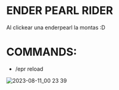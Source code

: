 # ENDER PEARL RIDER

Al clickear una enderpearl la montas :D

# COMMANDS:
  - /epr reload

![2023-08-11_00 23 39](https://github.com/Lewysan/Minecraft_Development/assets/70720366/60191e4d-e189-444d-9629-a2f100921767)

